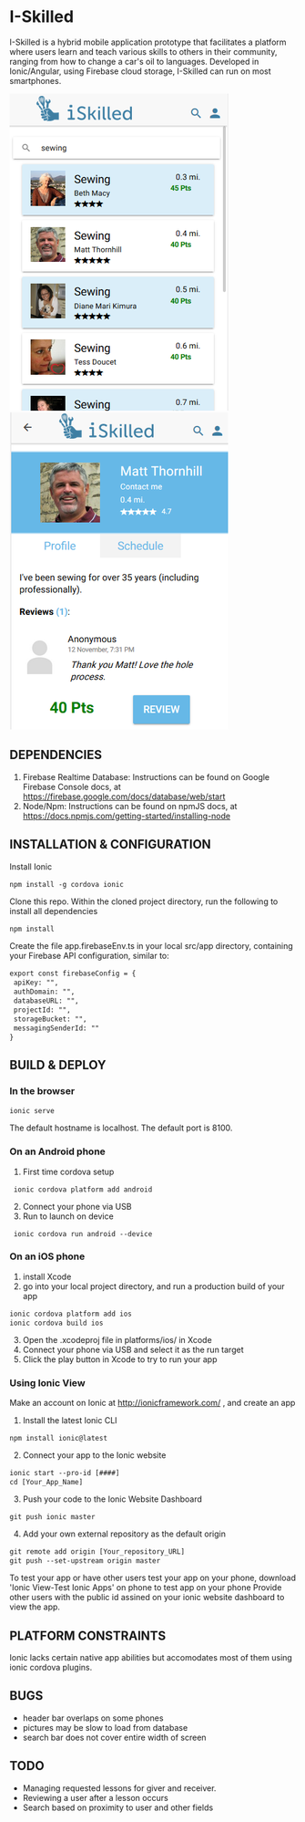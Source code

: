 # I-Skilled
I-Skilled is a hybrid mobile application prototype that facilitates a platform where users learn and teach various skills to others in their community, ranging from how to change a car's oil to languages. Developed in Ionic/Angular, using Firebase cloud storage, I-Skilled can run on most smartphones.

![search](images_readme/Search.png)
![profile](images_readme/Profile.png)

## DEPENDENCIES 
1. Firebase Realtime Database:
Instructions can be found on Google Firebase Console docs, at https://firebase.google.com/docs/database/web/start
2. Node/Npm: 
Instructions can be found on npmJS docs, at https://docs.npmjs.com/getting-started/installing-node

## INSTALLATION & CONFIGURATION
Install Ionic
```
npm install -g cordova ionic
```
Clone this repo. Within the cloned project directory, run the following to install all dependencies
```
npm install
```
Create the file app.firebaseEnv.ts in your local src/app directory, containing your Firebase API configuration, similar to:
```
export const firebaseConfig = {
 apiKey: "",
 authDomain: "",
 databaseURL: "",
 projectId: "",
 storageBucket: "",
 messagingSenderId: ""
}
```

## BUILD & DEPLOY
### In the browser
```
ionic serve
```
The default hostname is localhost. The default port is 8100.

### On an Android phone
1. First time cordova setup
```
 ionic cordova platform add android
```
2. Connect your phone via USB
3. Run to launch on device
```
 ionic cordova run android --device
```

### On an iOS phone
1. install Xcode 
2. go into your local project directory, and run a production build of your app
```
ionic cordova platform add ios
ionic cordova build ios
```
3. Open the .xcodeproj file in platforms/ios/ in Xcode
4. Connect your phone via USB and select it as the run target
5. Click the play button in Xcode to try to run your app

### Using Ionic View
Make an account on Ionic at http://ionicframework.com/ , and create an app
1. Install the latest Ionic CLI
```
npm install ionic@latest
```
2. Connect your app to the Ionic website
```
ionic start --pro-id [####] 
cd [Your_App_Name]
```
3. Push your code to the Ionic Website Dashboard
```
git push ionic master
```
4. Add your own external repository as the default origin
```
git remote add origin [Your_repository_URL]
git push --set-upstream origin master
```
To test your app or have other users test your app on your phone, download 'Ionic View-Test Ionic Apps' on phone to test app on your phone
Provide other users with the public id assined on your ionic website dashboard to view the app. 

## PLATFORM CONSTRAINTS
Ionic lacks certain native app abilities but accomodates most of them using ionic cordova plugins.

## BUGS
- header bar overlaps on some phones
- pictures may be slow to load from database
- search bar does not cover entire width of screen

## TODO
- Managing requested lessons for giver and receiver. 
- Reviewing a user after a lesson occurs
- Search based on proximity to user and other fields
